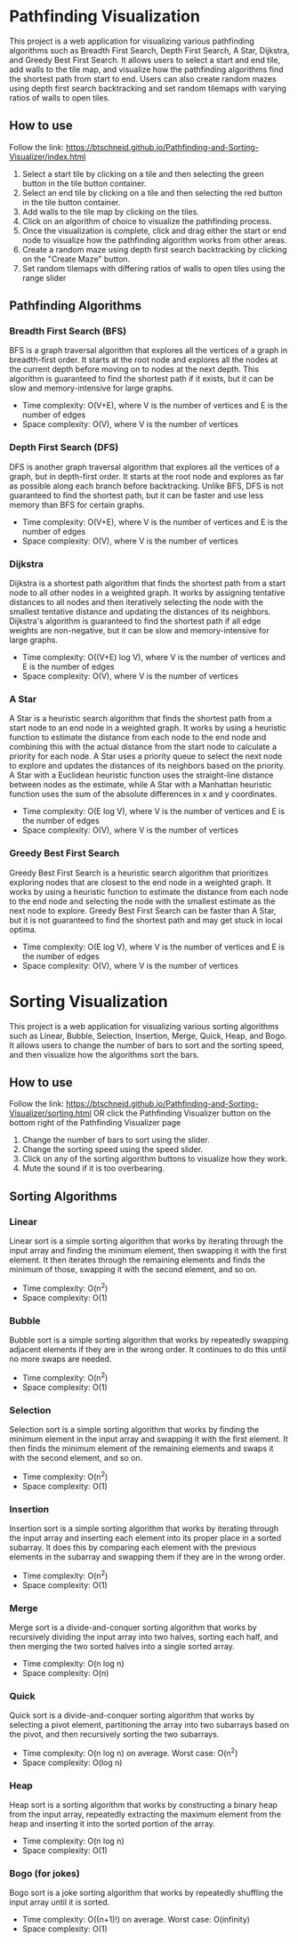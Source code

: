 # Pathfinding Visualization

This project is a web application for visualizing various pathfinding algorithms such as Breadth First Search, Depth First Search, A Star, Dijkstra, and Greedy Best First Search. It allows users to select a start and end tile, add walls to the tile map, and visualize how the pathfinding algorithms find the shortest path from start to end. Users can also create random mazes using depth first search backtracking and set random tilemaps with varying ratios of walls to open tiles.

## How to use
Follow the link: https://btschneid.github.io/Pathfinding-and-Sorting-Visualizer/index.html

1. Select a start tile by clicking on a tile and then selecting the green button in the tile button container.
2. Select an end tile by clicking on a tile and then selecting the red button in the tile button container.
3. Add walls to the tile map by clicking on the tiles.
4. Click on an algorithm of choice to visualize the pathfinding process.
5. Once the visualization is complete, click and drag either the start or end node to visualize how the pathfinding algorithm works from other areas.
6. Create a random maze using depth first search backtracking by clicking on the "Create Maze" button.
7. Set random tilemaps with differing ratios of walls to open tiles using the range slider

## Pathfinding Algorithms

### Breadth First Search (BFS)

BFS is a graph traversal algorithm that explores all the vertices of a graph in breadth-first order. It starts at the root node and explores all the nodes at the current depth before moving on to nodes at the next depth. This algorithm is guaranteed to find the shortest path if it exists, but it can be slow and memory-intensive for large graphs.

* Time complexity: O(V+E), where V is the number of vertices and E is the number of edges
* Space complexity: O(V), where V is the number of vertices

### Depth First Search (DFS)

DFS is another graph traversal algorithm that explores all the vertices of a graph, but in depth-first order. It starts at the root node and explores as far as possible along each branch before backtracking. Unlike BFS, DFS is not guaranteed to find the shortest path, but it can be faster and use less memory than BFS for certain graphs.

* Time complexity: O(V+E), where V is the number of vertices and E is the number of edges
* Space complexity: O(V), where V is the number of vertices

### Dijkstra

Dijkstra is a shortest path algorithm that finds the shortest path from a start node to all other nodes in a weighted graph. It works by assigning tentative distances to all nodes and then iteratively selecting the node with the smallest tentative distance and updating the distances of its neighbors. Dijkstra's algorithm is guaranteed to find the shortest path if all edge weights are non-negative, but it can be slow and memory-intensive for large graphs.

* Time complexity: O((V+E) log V), where V is the number of vertices and E is the number of edges
* Space complexity: O(V), where V is the number of vertices

### A Star

A Star is a heuristic search algorithm that finds the shortest path from a start node to an end node in a weighted graph. It works by using a heuristic function to estimate the distance from each node to the end node and combining this with the actual distance from the start node to calculate a priority for each node. A Star uses a priority queue to select the next node to explore and updates the distances of its neighbors based on the priority. A Star with a Euclidean heuristic function uses the straight-line distance between nodes as the estimate, while A Star with a Manhattan heuristic function uses the sum of the absolute differences in x and y coordinates.

* Time complexity: O(E log V), where V is the number of vertices and E is the number of edges
* Space complexity: O(V), where V is the number of vertices

### Greedy Best First Search

Greedy Best First Search is a heuristic search algorithm that prioritizes exploring nodes that are closest to the end node in a weighted graph. It works by using a heuristic function to estimate the distance from each node to the end node and selecting the node with the smallest estimate as the next node to explore. Greedy Best First Search can be faster than A Star, but it is not guaranteed to find the shortest path and may get stuck in local optima.

* Time complexity: O(E log V), where V is the number of vertices and E is the number of edges
* Space complexity: O(V), where V is the number of vertices

# Sorting Visualization

This project is a web application for visualizing various sorting algorithms such as Linear, Bubble, Selection, Insertion, Merge, Quick, Heap, and Bogo. It allows users to change the number of bars to sort and the sorting speed, and then visualize how the algorithms sort the bars.

## How to use
Follow the link: https://btschneid.github.io/Pathfinding-and-Sorting-Visualizer/sorting.html OR click the Pathfinding Visualizer button on the bottom right of the Pathfinding Visualizer page

1. Change the number of bars to sort using the slider.
2. Change the sorting speed using the speed slider.
3. Click on any of the sorting algorithm buttons to visualize how they work.
4. Mute the sound if it is too overbearing.

## Sorting Algorithms

### Linear

Linear sort is a simple sorting algorithm that works by iterating through the input array and finding the minimum element, then swapping it with the first element. It then iterates through the remaining elements and finds the minimum of those, swapping it with the second element, and so on.

* Time complexity: O(n<sup>2</sup>)
* Space complexity: O(1)

### Bubble

Bubble sort is a simple sorting algorithm that works by repeatedly swapping adjacent elements if they are in the wrong order. It continues to do this until no more swaps are needed.

* Time complexity: O(n<sup>2</sup>)
* Space complexity: O(1)

### Selection

Selection sort is a simple sorting algorithm that works by finding the minimum element in the input array and swapping it with the first element. It then finds the minimum element of the remaining elements and swaps it with the second element, and so on.

* Time complexity: O(n<sup>2</sup>)
* Space complexity: O(1)

### Insertion

Insertion sort is a simple sorting algorithm that works by iterating through the input array and inserting each element into its proper place in a sorted subarray. It does this by comparing each element with the previous elements in the subarray and swapping them if they are in the wrong order.

* Time complexity: O(n<sup>2</sup>)
* Space complexity: O(1)

### Merge

Merge sort is a divide-and-conquer sorting algorithm that works by recursively dividing the input array into two halves, sorting each half, and then merging the two sorted halves into a single sorted array.

* Time complexity: O(n log n)
* Space complexity: O(n)

### Quick

Quick sort is a divide-and-conquer sorting algorithm that works by selecting a pivot element, partitioning the array into two subarrays based on the pivot, and then recursively sorting the two subarrays.

* Time complexity: O(n log n) on average. Worst case: O(n<sup>2</sup>)
* Space complexity: O(log n)

### Heap

Heap sort is a sorting algorithm that works by constructing a binary heap from the input array, repeatedly extracting the maximum element from the heap and inserting it into the sorted portion of the array.

* Time complexity: O(n log n)
* Space complexity: O(1)

### Bogo (for jokes)
Bogo sort is a joke sorting algorithm that works by repeatedly shuffling the input array until it is sorted.

* Time complexity: O((n+1)!) on average. Worst case: O(infinity)
* Space complexity: O(1)
